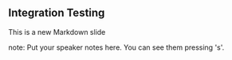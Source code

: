 ##  Integration Testing

This is a new Markdown slide

note:
    Put your speaker notes here.
    You can see them pressing 's'.
